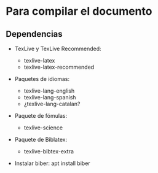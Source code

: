 # Para compilar el documento
## Dependencias
- TexLive y TexLive Recommended:
   - texlive-latex
   - texlive-latex-recommended
- Paquetes de idiomas:
   - texlive-lang-english
   - texlive-lang-spanish
   - ¿texlive-lang-catalan?
- Paquete de fómulas:
   - texlive-science
- Paquete de Biblatex:
   - texlive-bibtex-extra

- Instalar biber: apt install biber
